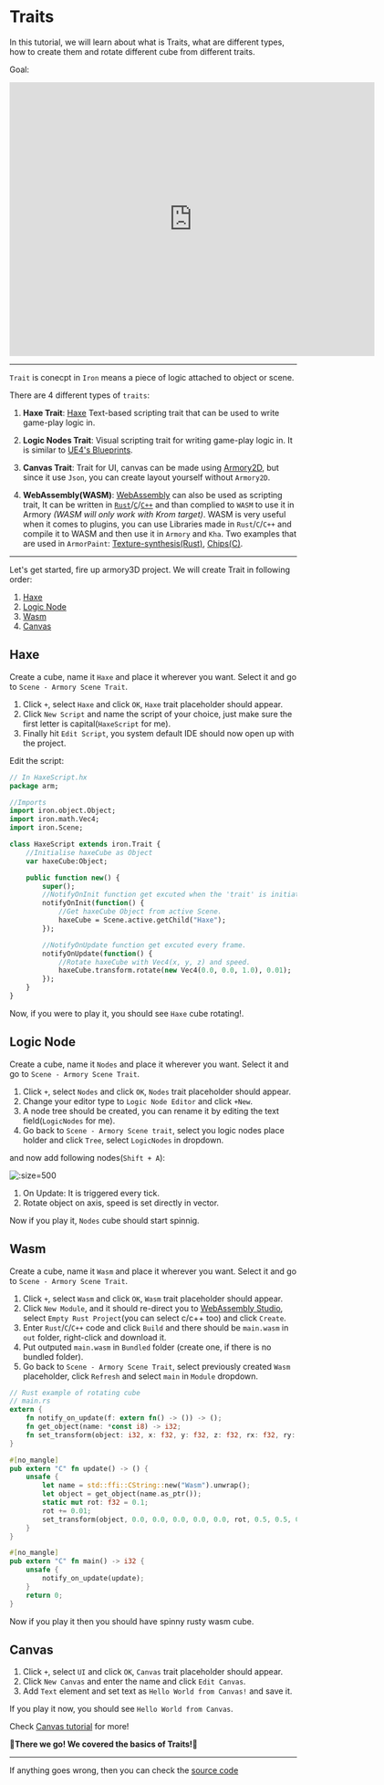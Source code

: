 # Traits

In this tutorial, we will learn about what is Traits, what are different types, how to create them and rotate different cube from different traits.

Goal:
<iframe width="640" height="480" src="https://blackgoku36.github.io/armory-tutorials/docassets/trait_final.mp4" frameborder="0" allowfullscreen></iframe>

---

`Trait` is conecpt in `Iron` means a piece of logic attached to object or scene.

There are 4 different types of `traits`:
1. **Haxe Trait**: [Haxe](https://haxe.org/) Text-based scripting trait that can be used to write game-play logic in.

2. **Logic Nodes Trait**: Visual scripting trait for writing game-play logic in. It is similar to [UE4's Blueprints](https://docs.unrealengine.com/en-US/Engine/Blueprints/index.html).

3. **Canvas Trait**: Trait for UI, canvas can be made using [Armory2D](https://github.com/armory3d/armory2d), but since it use `Json`, you can create layout yourself without `Armory2D`.

4. **WebAssembly(WASM)**: [WebAssembly](https://webassembly.org/) can also be used as scripting trait, It can be written in [`Rust`](https://www.rust-lang.org/)/[`C`](https://en.wikipedia.org/wiki/C_%28programming_language%29)/[`C++`](https://en.wikipedia.org/wiki/C%2B%2B) and than complied to `WASM` to use it in Armory *(WASM will only work with Krom target)*.
WASM is very useful when it comes to plugins, you can use Libraries made in `Rust`/`C`/`C++` and compile it to WASM and then use it in `Armory` and `Kha`. Two examples that are used in `ArmorPaint`: [Texture-synthesis(Rust)](https://twitter.com/luboslenco/status/1173942414966439938), [Chips(C)](https://twitter.com/luboslenco/status/1172536139573538816).

---

Let's get started, fire up armory3D project.
We will create Trait in following order:

1. [Haxe](#haxe)
2. [Logic Node](#logic-node)
3. [Wasm](#wasm)
4. [Canvas](#canvas)

## Haxe
Create a cube, name it `Haxe` and place it wherever you want. Select it and go to `Scene - Armory Scene Trait`.

1. Click `+`, select `Haxe` and click `OK`, `Haxe` trait placeholder should appear.
2. Click `New Script` and name the script of your choice, just make sure the first letter is capital(`HaxeScript` for me).
3. Finally hit `Edit Script`, you system default IDE should now open up with the project.

Edit the script:
```haxe
// In HaxeScript.hx
package arm;

//Imports
import iron.object.Object;
import iron.math.Vec4;
import iron.Scene;

class HaxeScript extends iron.Trait {
	//Initialise haxeCube as Object
	var haxeCube:Object;

	public function new() {
		super();
		//NotifyOnInit function get excuted when the 'trait' is initiated.
		notifyOnInit(function() {
			//Get haxeCube Object from active Scene.
			haxeCube = Scene.active.getChild("Haxe");
		});

		//NotifyOnUpdate function get excuted every frame.
		notifyOnUpdate(function() {
			//Rotate haxeCube with Vec4(x, y, z) and speed.
			haxeCube.transform.rotate(new Vec4(0.0, 0.0, 1.0), 0.01);
		});
	}
}
```

Now, if you were to play it, you should see `Haxe` cube rotating!.

## Logic Node
Create a cube, name it `Nodes` and place it wherever you want. Select it and go to `Scene - Armory Scene Trait`.

1. Click `+`, select `Nodes` and click `OK`, `Nodes` trait placeholder should appear.
2. Change your editor type to `Logic Node Editor` and click `+New`.
3. A node tree should be created, you can rename it by editing the text field(`LogicNodes` for me).
4. Go back to `Scene - Armory Scene trait`, select you logic nodes place holder and click `Tree`, select `LogicNodes` in dropdown.

and now add following nodes(`Shift + A`):

![](/../../docassets/traits_1.png ':size=500')

1. On Update: It is triggered every tick.
2. Rotate object on axis, speed is set directly in vector.

Now if you play it, `Nodes` cube should start spinnig.

## Wasm
Create a cube, name it `Wasm` and place it wherever you want. Select it and go to `Scene - Armory Scene Trait`.

1. Click `+`, select `Wasm` and click `OK`, `Wasm` trait placeholder should appear.
2. Click `New Module`, and it should re-direct you to [WebAssembly Studio](https://webassembly.studio/), select `Empty Rust Project`(you can select c/c++ too) and click `Create`.
3. Enter `Rust`/`C`/`C++` code and click `Build` and there should be `main.wasm` in `out` folder, right-click and download it.
4. Put outputed `main.wasm` in `Bundled` folder (create one, if there is no bundled folder).
5. Go back to `Scene - Armory Scene Trait`, select previously created `Wasm` placeholder, click `Refresh` and select `main` in `Module` dropdown.

```rust
// Rust example of rotating cube
// main.rs
extern {
	fn notify_on_update(f: extern fn() -> ()) -> ();
	fn get_object(name: *const i8) -> i32;
	fn set_transform(object: i32, x: f32, y: f32, z: f32, rx: f32, ry: f32, rz: f32, sx: f32, sy: f32, sz: f32) -> ();
}

#[no_mangle]
pub extern "C" fn update() -> () {
	unsafe {
		let name = std::ffi::CString::new("Wasm").unwrap();
		let object = get_object(name.as_ptr());
		static mut rot: f32 = 0.1;
		rot += 0.01;
		set_transform(object, 0.0, 0.0, 0.0, 0.0, 0.0, rot, 0.5, 0.5, 0.5);
	}
}

#[no_mangle]
pub extern "C" fn main() -> i32 {
	unsafe {
		notify_on_update(update);
	}
	return 0;
}
```

Now if you play it then you should have spinny rusty wasm cube.

## Canvas
1. Click `+`, select `UI` and click `OK`, `Canvas` trait placeholder should appear.
2. Click `New Canvas` and enter the name and click `Edit Canvas`.
3. Add `Text` element and set text as `Hello World from Canvas!` and save it.

If you play it now, you should see `Hello World from Canvas`.

Check [Canvas tutorial](docs/Basics/Canvas.md) for more!

**🎉There we go! We covered the basics of Traits!🎉**

---

If anything goes wrong, then you can check the [source code](https://github.com/BlackGoku36/armory-tutorial-sourcecode/tree/master/Traits)
